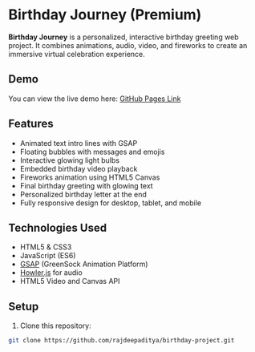 # Birthday Journey (Premium)

**Birthday Journey** is a personalized, interactive birthday greeting web project. It combines animations, audio, video, and fireworks to create an immersive virtual celebration experience.

## Demo
You can view the live demo here: [GitHub Pages Link](https://rajdeepaditya.github.io/birthday-project)

## Features
- Animated text intro lines with GSAP
- Floating bubbles with messages and emojis
- Interactive glowing light bulbs
- Embedded birthday video playback
- Fireworks animation using HTML5 Canvas
- Final birthday greeting with glowing text
- Personalized birthday letter at the end
- Fully responsive design for desktop, tablet, and mobile

## Technologies Used
- HTML5 & CSS3
- JavaScript (ES6)
- [GSAP](https://greensock.com/gsap/) (GreenSock Animation Platform)
- [Howler.js](https://howlerjs.com/) for audio
- HTML5 Video and Canvas API

## Setup
1. Clone this repository:
```bash
git clone https://github.com/rajdeepaditya/birthday-project.git
